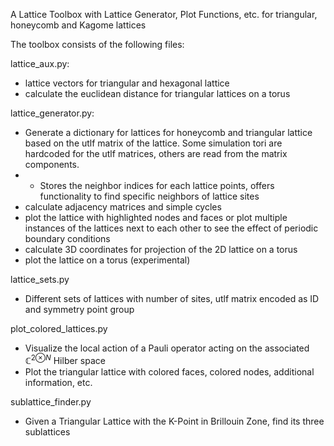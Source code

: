 A Lattice Toolbox
with Lattice Generator, Plot Functions, etc. for triangular, honeycomb and Kagome lattices

The toolbox consists of the following files:


lattice_aux.py:
  - lattice vectors for triangular and hexagonal lattice
  - calculate the euclidean distance for triangular lattices on a torus
  
  lattice_generator.py:
  - Generate a dictionary for lattices for honeycomb and triangular lattice based on the utlf matrix of the lattice. Some simulation tori are hardcoded for the utlf matrices, others are read from the matrix components. 
  - - Stores the neighbor indices for each lattice points, offers functionality to find specific neighbors of lattice sites
  - calculate adjacency matrices and simple cycles
  - plot the lattice with highlighted nodes and faces or plot multiple instances of the lattices next to each other to see the effect of periodic boundary conditions
  - calculate 3D coordinates for projection of the 2D lattice on a torus
  - plot the lattice on a torus (experimental)

lattice_sets.py
- Different sets of lattices with number of sites, utlf matrix encoded as ID and symmetry point group


plot_colored_lattices.py
- Visualize the local action of a Pauli operator acting on the associated ${\mathbb{C}^2}^{\otimes N}$ Hilber space
- Plot the triangular lattice with colored faces, colored nodes, additional information, etc.

sublattice_finder.py
- Given a Triangular Lattice with the K-Point in Brillouin Zone, find its three sublattices
